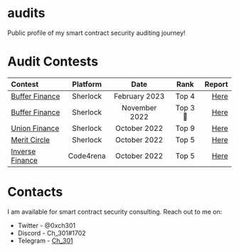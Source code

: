 # audits
 Public profile of my smart contract security auditing journey!

# Audit Contests

 | Contest | Platform | Date | Rank | Report | 
| :---         |     :---:      |     :---:     |     :---:    |          ---: |
| [Buffer Finance](https://app.sherlock.xyz/audits/contests/13)     | Sherlock     |  February 2023    |    Top 4   | [Here](https://github.com/Ch-301/audits/tree/main/Sherlock/derby)      | 
| [Buffer Finance](https://app.sherlock.xyz/audits/contests/24)     | Sherlock     |  November 2022    |    Top 3 🥉  | [Here](https://github.com/Ch-301/audits/tree/main/Sherlock/buffer_finance)      | 
| [Union Finance](https://app.sherlock.xyz/audits/contests/11)     | Sherlock     |  October 2022    |    Top 9   | [Here](https://github.com/Ch-301/audits/tree/main/Sherlock/union_finance)      | 
| [Merit Circle](https://app.sherlock.xyz/audits/contests/9)     | Sherlock     |  October 2022    |    Top 5   | [Here](https://github.com/Ch-301/audits/tree/main/Sherlock/merit_circle)      | 
| [Inverse Finance](https://code4rena.com/contests/2022-10-inverse-finance-contest)     | Code4rena     |  October 2022    |    Top 5   | [Here](https://github.com/Ch-301/audits/tree/main/Code4rena/inverse_finance)      | 

# Contacts
I am available for smart contract security consulting. Reach out to me on:

- Twitter - @0xch301
- Discord - Ch_301#1702
- Telegram - [Ch_301](https://t.me/ChBahri)
